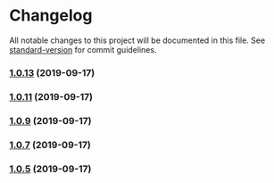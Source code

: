 # Changelog

All notable changes to this project will be documented in this file. See [standard-version](https://github.com/conventional-changelog/standard-version) for commit guidelines.

### [1.0.13](https://github.com/praghus/tmx-tiledmap/compare/v1.0.11...v1.0.13) (2019-09-17)



### [1.0.11](https://github.com/praghus/tmx-tiledmap/compare/v1.0.9...v1.0.11) (2019-09-17)



### [1.0.9](https://github.com/praghus/tmx-tiledmap/compare/v1.0.7...v1.0.9) (2019-09-17)



### [1.0.7](https://github.com/praghus/tmx-tiledmap/compare/v1.0.4...v1.0.7) (2019-09-17)



### [1.0.5](https://github.com/praghus/tmx-tiledmap/compare/v1.0.3...v1.0.5) (2019-09-17)
